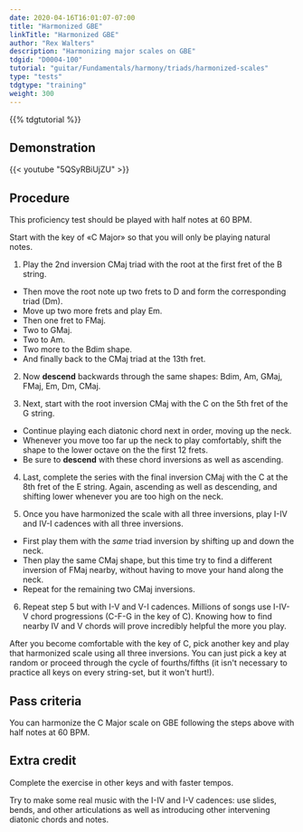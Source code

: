 ```yaml
---
date: 2020-04-16T16:01:07-07:00
title: "Harmonized GBE"
linkTitle: "Harmonized GBE"
author: "Rex Walters"
description: "Harmonizing major scales on GBE"
tdgid: "D0004-100"
tutorial: "guitar/Fundamentals/harmony/triads/harmonized-scales"
type: "tests"
tdgtype: "training"
weight: 300
---
```


{{% tdgtutorial %}}

## Demonstration

{{< youtube "5QSyRBiUjZU" >}}

## Procedure

This proficiency test should be played with half notes at 60 BPM.

Start with the key of &laquo;C Major&raquo; so that you will only be playing natural notes.

1. Play the 2nd inversion CMaj triad with the root at the first fret of the B string.

  * Then move the root note up two frets to D and form the corresponding triad (Dm).
  * Move up two more frets and play Em.
  * Then one fret to FMaj.
  * Two to GMaj.
  * Two to Am.
  * Two more to the Bdim shape.
  * And finally back to the CMaj triad at the 13th fret.

2. Now **descend** backwards through the same shapes: Bdim, Am, GMaj, FMaj, Em, Dm, CMaj.

3. Next, start with the root inversion CMaj with the C on the 5th fret of the G string.

  * Continue playing each diatonic chord next in order, moving up the neck.
  * Whenever you move too far up the neck to play comfortably, shift the shape to the lower octave on the the first 12 frets.
  * Be sure to **descend** with these chord inversions as well as ascending.

4. Last, complete the series with the final inversion CMaj with the C at the 8th fret of the E string. Again, ascending as well as descending, and shifting lower whenever you are too high on the neck.

5. Once you have harmonized the scale with all three inversions, play I-IV and IV-I cadences with all three inversions.

  * First play them with the *same* triad inversion by shifting up and down the neck.
  * Then play the same CMaj shape, but this time try to find a different inversion of FMaj nearby, without having to move your hand along the neck.
  * Repeat for the remaining two CMaj inversions.

6. Repeat step 5 but with I-V and V-I cadences. Millions of songs use I-IV-V chord progressions (C-F-G in the key of C). Knowing how to find nearby IV and V chords will prove incredibly helpful the more you play.

After you become comfortable with the key of C, pick another key and play that harmonized scale using all three inversions. You can just pick a key at random or proceed through the cycle of fourths/fifths (it isn't necessary to practice all keys on every string-set, but it won't hurt!).

## Pass criteria

You can harmonize the C Major scale on GBE following the steps above with half notes at 60 BPM.

## Extra credit

Complete the exercise in other keys and with faster tempos.

Try to make some real music with the I-IV and I-V cadences: use slides, bends, and other articulations as well as introducing other intervening diatonic chords and notes.
